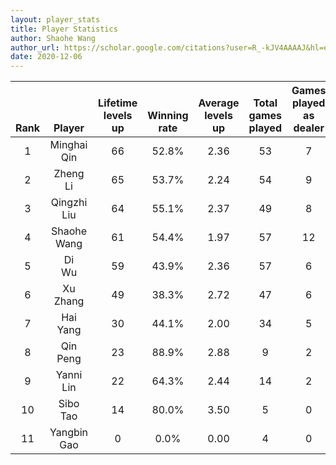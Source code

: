 ```yaml
---
layout: player_stats
title: Player Statistics
author: Shaohe Wang
author_url: https://scholar.google.com/citations?user=R_-kJV4AAAAJ&hl=en
date: 2020-12-06
---
```


<div class="table-wrapper" markdown="block">

| <br><br><br>Rank | <br><br><br>Player | <br> Lifetime <br> levels <br> up | <br><br> Winning <br> rate | <br> Average <br> levels <br> up | <br> Total <br> games <br> played | Games <br> played <br> as <br> dealer | N_games <br> short <br> staffed <br> as dealer | Winning <br> rate <br> as <br> dealer |
|:---:|:---:|:---:|:---:|:---:|:---:|:---:|:---:|:---:|
| 1 | Minghai <br> Qin | 66 | 52.8% | 2.36 | 53 | 7 | 1 | 57.1% |
| 2 | Zheng <br> Li | 65 | 53.7% | 2.24 | 54 | 9 | 0 | 44.4% |
| 3 | Qingzhi <br> Liu | 64 | 55.1% | 2.37 | 49 | 8 | 3 | 50.0% |
| 4 | Shaohe <br> Wang | 61 | 54.4% | 1.97 | 57 | 12 | 1 | 33.3% |
| 5 | Di <br> Wu | 59 | 43.9% | 2.36 | 57 | 6 | 0 | 50.0% |
| 6 | Xu <br> Zhang | 49 | 38.3% | 2.72 | 47 | 6 | 0 | 16.7% |
| 7 | Hai <br> Yang | 30 | 44.1% | 2.00 | 34 | 5 | 1 | 20.0% |
| 8 | Qin <br> Peng | 23 | 88.9% | 2.88 | 9 | 2 | 0 | 100.0% |
| 9 | Yanni <br> Lin | 22 | 64.3% | 2.44 | 14 | 2 | 1 | 100.0% |
| 10 | Sibo <br> Tao | 14 | 80.0% | 3.50 | 5 | 0 | 0 | 0.0% |
| 11 | Yangbin <br> Gao | 0 | 0.0% | 0.00 | 4 | 0 | 0 | 0.0% |

</div>

